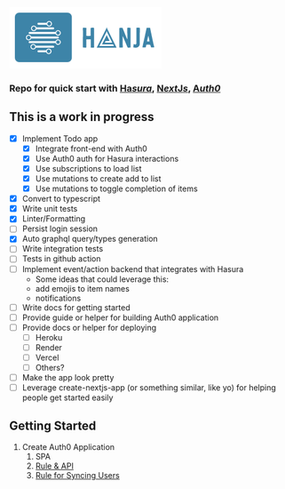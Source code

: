 ![Hanja](docs/assets/hanja_logo.png)

### Repo for quick start with [**Ha**_sura_](https://hasura.io), [**N**_ext_**J**_s_](https://nextjs.org/), [**A**_uth0_](https://www.auth0.com)

## This is a work in progress

- [x] Implement Todo app
  - [x] Integrate front-end with Auth0
  - [x] Use Auth0 auth for Hasura interactions
  - [x] Use subscriptions to load list
  - [x] Use mutations to create add to list
  - [x] Use mutations to toggle completion of items
- [x] Convert to typescript
- [x] Write unit tests
- [x] Linter/Formatting
- [ ] Persist login session
- [x] Auto graphql query/types generation
- [ ] Write integration tests
- [ ] Tests in github action
- [ ] Implement event/action backend that integrates with Hasura
  - Some ideas that could leverage this:
  - add emojis to item names
  - notifications
- [ ] Write docs for getting started
- [ ] Provide guide or helper for building Auth0 application
- [ ] Provide docs or helper for deploying
  - [ ] Heroku
  - [ ] Render
  - [ ] Vercel
  - [ ] Others?
- [ ] Make the app look pretty
- [ ] Leverage create-nextjs-app (or something similar, like yo) for helping people get started easily

## Getting Started

1. Create Auth0 Application
   1. SPA
   2. [Rule & API](https://hasura.io/docs/1.0/graphql/manual/guides/integrations/auth0-jwt.html)
   3. [Rule for Syncing Users](https://auth0.com/blog/building-a-collaborative-todo-app-with-realtime-graphql-using-hasura/)
